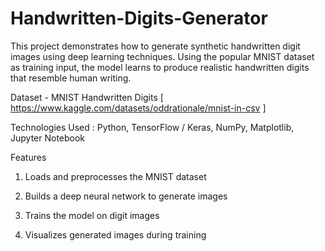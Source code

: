 # Handwritten-Digits-Generator

This project demonstrates how to generate synthetic handwritten digit images using deep learning techniques. Using the popular MNIST dataset as training input, the model learns to produce realistic handwritten digits that resemble human writing.

Dataset -
MNIST Handwritten Digits [ https://www.kaggle.com/datasets/oddrationale/mnist-in-csv ]

Technologies Used : 
Python,  TensorFlow / Keras,  NumPy,  Matplotlib,  Jupyter Notebook

Features
1. Loads and preprocesses the MNIST dataset

2. Builds a deep neural network to generate images

3. Trains the model on digit images

4. Visualizes generated images during training






